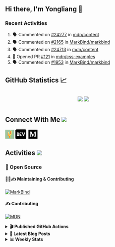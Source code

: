 ## Hi there, I'm Yongliang 👋

### Recent Activities

<!--START_SECTION:activity-->
1. 🗣 Commented on [#24277](https://github.com/mdn/content/issues/24277) in [mdn/content](https://github.com/mdn/content)
2. 🗣 Commented on [#2165](https://github.com/MarkBind/markbind/issues/2165) in [MarkBind/markbind](https://github.com/MarkBind/markbind)
3. 🗣 Commented on [#24713](https://github.com/mdn/content/issues/24713) in [mdn/content](https://github.com/mdn/content)
4. 💪 Opened PR [#121](https://github.com/mdn/css-examples/pull/121) in [mdn/css-examples](https://github.com/mdn/css-examples)
5. 🗣 Commented on [#1953](https://github.com/MarkBind/markbind/issues/1953) in [MarkBind/markbind](https://github.com/MarkBind/markbind)
<!--END_SECTION:activity-->

## GitHub Statistics :chart_with_upwards_trend:
<div align="center">
<div style="display: flex; align-items: center; justify-content: center;">

[![](https://github-readme-stats-tlylt.vercel.app/api?username=tlylt&show_icons=true&theme=tokyonight&hide_border=true&locale=en)](https://github.com/tlylt)
[![](https://github-readme-streak-stats.herokuapp.com/?user=tlylt&theme=tokyonight&hide_border=true)](https://github.com/tlylt)
</div>
</div>

## Connect With Me <img src="https://media.giphy.com/media/2wh5K5yE3ulp3xgYcG/giphy-downsized.gif" width="30">

<a href="https://www.yongliangliu.com/" target="_blank"><img align="center" src="static/site-icon.png" alt="yongliangliu.com" height="29" width="29" /></a>
<a href="https://dev.to/tlylt" target="_blank"><img align="center" src="static/dev-badge.svg" alt="dev.to/tlylt" height="35" width="35" /></a>
<a href="https://tlylt.medium.com" target="_blank"><img align="center" src="static/medium.png" alt="tlylt.medium.com" height="35" width="35" /></a>

## Activities <img src="https://media.giphy.com/media/WUlplcMpOCEmTGBtBW/giphy.gif" width="30">

### 🔭 Open Source

#### 👷‍♂️✍️ Maintaining & Contributing
[![MarkBind](https://github-readme-stats-tlylt.vercel.app/api/pin/?username=markbind&repo=markbind)](https://github.com/MarkBind/markbind)

#### ✍️ Contributing
[![MDN](https://github-readme-stats-tlylt.vercel.app/api/pin/?username=mdn&repo=content)](https://github.com/mdn/content)

<details>
<summary> <b>🎬 Published GitHub Actions </b> </summary>

[![install-graphviz](https://github-readme-stats-tlylt.vercel.app/api/pin/?username=tlylt&repo=install-graphviz)](https://github.com/tlylt/install-graphviz)

[![reposense-action](https://github-readme-stats-tlylt.vercel.app/api/pin/?username=tlylt&repo=reposense-action)](https://github.com/tlylt/reposense-action)

[![markbin-action](https://github-readme-stats-tlylt.vercel.app/api/pin/?username=markbind&repo=markbind-action)](https://github.com/MarkBind/markbind-action)

</details>

<details>
<summary> <b>📕 Latest Blog Posts</b> </summary>

<!-- BLOG-POST-LIST:START -->
- [Deploy a ChatGPT API Server in no time](https://www.yongliangliu.com/blog/chatgpt-nextjs-server/)
- [Creating a regex-based Markdown parser in TypeScript](https://www.yongliangliu.com/blog/rmark/)
- [Create VSCode Snippets for Markdown Blog Workflows](https://www.yongliangliu.com/blog/vscode-snippets/)
- [Brag Doc 2023](https://www.yongliangliu.com/blog/brag-doc-2023/)
- [My Journey into Open Source](https://www.yongliangliu.com/blog/my-journey-into-open-source/)
<!-- BLOG-POST-LIST:END -->

</details>

<details>
<summary> <b>📊 Weekly Stats</b> </summary>

<!--START_SECTION:waka-->
![Code Time](http://img.shields.io/badge/Code%20Time-842%20hrs%2010%20mins-blue)

**🐱 My GitHub Data** 

> 📦 605.3 kB Used in GitHub's Storage 
 > 
> 🏆 691 Contributions in the Year 2023
 > 
> 🚫 Not Opted to Hire
 > 
> 📜 166 Public Repositories 
 > 
> 🔑 29 Private Repositories 
 > 
**I'm an Early 🐤** 

```text
🌞 Morning                1734 commits        ██████████░░░░░░░░░░░░░░░   40.98 % 
🌆 Daytime                1180 commits        ███████░░░░░░░░░░░░░░░░░░   27.89 % 
🌃 Evening                1186 commits        ███████░░░░░░░░░░░░░░░░░░   28.03 % 
🌙 Night                  131 commits         █░░░░░░░░░░░░░░░░░░░░░░░░   03.10 % 
```
📅 **I'm Most Productive on Sunday** 

```text
Monday                   632 commits         ████░░░░░░░░░░░░░░░░░░░░░   14.94 % 
Tuesday                  629 commits         ████░░░░░░░░░░░░░░░░░░░░░   14.87 % 
Wednesday                603 commits         ████░░░░░░░░░░░░░░░░░░░░░   14.25 % 
Thursday                 591 commits         ███░░░░░░░░░░░░░░░░░░░░░░   13.97 % 
Friday                   570 commits         ███░░░░░░░░░░░░░░░░░░░░░░   13.47 % 
Saturday                 513 commits         ███░░░░░░░░░░░░░░░░░░░░░░   12.12 % 
Sunday                   693 commits         ████░░░░░░░░░░░░░░░░░░░░░   16.38 % 
```


📊 **This Week I Spent My Time On** 

```text
🕑︎ Time Zone: Asia/Singapore

💬 Programming Languages: 
Markdown                 8 hrs 57 mins       ██████████░░░░░░░░░░░░░░░   41.62 % 
TypeScript               7 hrs 55 mins       █████████░░░░░░░░░░░░░░░░   36.80 % 
JavaScript               58 mins             █░░░░░░░░░░░░░░░░░░░░░░░░   04.56 % 
HTML                     40 mins             █░░░░░░░░░░░░░░░░░░░░░░░░   03.11 % 
CSS                      39 mins             █░░░░░░░░░░░░░░░░░░░░░░░░   03.05 % 
```


 Last Updated on 05/03/2023 00:42:25 UTC
<!--END_SECTION:waka-->

</details>
